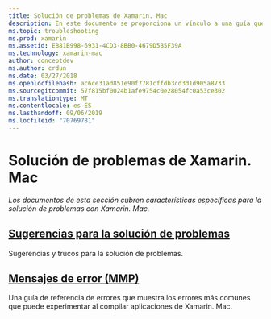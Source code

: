 ```yaml
---
title: Solución de problemas de Xamarin. Mac
description: En este documento se proporciona un vínculo a una guía que describe las sugerencias de solución de problemas generales para el desarrollo de Xamarin. Mac y otra guía que muestra los errores generados por MMP, la herramienta que empaqueta los ensamblados en una aplicación Mac.
ms.topic: troubleshooting
ms.prod: xamarin
ms.assetid: EB81B998-6931-4CD3-8BB0-4679D5B5F39A
ms.technology: xamarin-mac
author: conceptdev
ms.author: crdun
ms.date: 03/27/2018
ms.openlocfilehash: ac6ce31ad851e90f7781cffdb3cd3d1d905a8733
ms.sourcegitcommit: 57f815bf0024b1afe9754c0e28054fc0a53ce302
ms.translationtype: MT
ms.contentlocale: es-ES
ms.lasthandoff: 09/06/2019
ms.locfileid: "70769781"
---
```

# <a name="xamarinmac-troubleshooting"></a>Solución de problemas de Xamarin. Mac 

_Los documentos de esta sección cubren características específicas para la solución de problemas con Xamarin. Mac._

## <a name="troubleshooting-tipsmactroubleshootingtroubleshootingmd"></a>[Sugerencias para la solución de problemas](~/mac/troubleshooting/troubleshooting.md)

Sugerencias y trucos para la solución de problemas.

## <a name="errors-messages-mmpmactroubleshootingmmp-errorsmd"></a>[Mensajes de error (MMP)](~/mac/troubleshooting/mmp-errors.md)

Una guía de referencia de errores que muestra los errores más comunes que puede experimentar al compilar aplicaciones de Xamarin. Mac.
